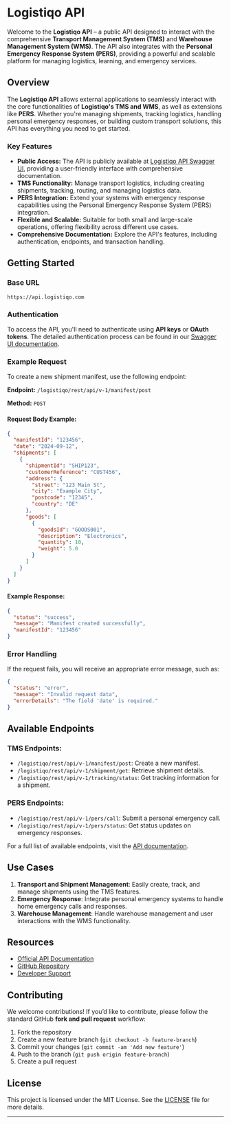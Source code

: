 # Logistiqo API

Welcome to the **Logistiqo API** – a public API designed to interact with the comprehensive **Transport Management System (TMS)** and **Warehouse Management System (WMS)**. The API also integrates with the **Personal Emergency Response System (PERS)**, providing a powerful and scalable platform for managing logistics, learning, and emergency services.

## Overview

The **Logistiqo API** allows external applications to seamlessly interact with the core functionalities of **Logistiqo's TMS and WMS**, as well as extensions like **PERS**. Whether you're managing shipments, tracking logistics, handling personal emergency responses, or building custom transport solutions, this API has everything you need to get started.

### Key Features
- **Public Access:** The API is publicly available at [Logistiqo API Swagger UI](https://api.logistiqo.com/swagger/index.html), providing a user-friendly interface with comprehensive documentation.
- **TMS Functionality:** Manage transport logistics, including creating shipments, tracking, routing, and managing logistics data.
- **PERS Integration:** Extend your systems with emergency response capabilities using the Personal Emergency Response System (PERS) integration.
- **Flexible and Scalable:** Suitable for both small and large-scale operations, offering flexibility across different use cases.
- **Comprehensive Documentation:** Explore the API's features, including authentication, endpoints, and transaction handling.

## Getting Started

### Base URL
```
https://api.logistiqo.com
```

### Authentication

To access the API, you'll need to authenticate using **API keys** or **OAuth tokens**. The detailed authentication process can be found in our [Swagger UI documentation](https://api.logistiqo.com/swagger/index.html).

### Example Request

To create a new shipment manifest, use the following endpoint:

**Endpoint:** `/logistiqo/rest/api/v-1/manifest/post`

**Method:** `POST`

#### Request Body Example:
```json
{
  "manifestId": "123456",
  "date": "2024-09-12",
  "shipments": [
    {
      "shipmentId": "SHIP123",
      "customerReference": "CUST456",
      "address": {
        "street": "123 Main St",
        "city": "Example City",
        "postcode": "12345",
        "country": "DE"
      },
      "goods": [
        {
          "goodsId": "GOODS001",
          "description": "Electronics",
          "quantity": 10,
          "weight": 5.0
        }
      ]
    }
  ]
}
```

#### Example Response:
```json
{
  "status": "success",
  "message": "Manifest created successfully",
  "manifestId": "123456"
}
```

### Error Handling

If the request fails, you will receive an appropriate error message, such as:

```json
{
  "status": "error",
  "message": "Invalid request data",
  "errorDetails": "The field 'date' is required."
}
```

## Available Endpoints

### TMS Endpoints:
- `/logistiqo/rest/api/v-1/manifest/post`: Create a new manifest.
- `/logistiqo/rest/api/v-1/shipment/get`: Retrieve shipment details.
- `/logistiqo/rest/api/v-1/tracking/status`: Get tracking information for a shipment.

### PERS Endpoints:
- `/logistiqo/rest/api/v-1/pers/call`: Submit a personal emergency call.
- `/logistiqo/rest/api/v-1/pers/status`: Get status updates on emergency responses.

For a full list of available endpoints, visit the [API documentation](https://api.logistiqo.com/swagger/index.html).

## Use Cases

1. **Transport and Shipment Management**: Easily create, track, and manage shipments using the TMS features.
2. **Emergency Response**: Integrate personal emergency systems to handle home emergency calls and responses.
3. **Warehouse Management**: Handle warehouse management and user interactions with the WMS functionality.

## Resources

- [Official API Documentation](https://api.logistiqo.com/swagger/index.html)
- [GitHub Repository](https://github.com/habatlogistiqocom/LogistiqoAPI)
- [Developer Support](mailto:support@logistiqo.com)

## Contributing

We welcome contributions! If you’d like to contribute, please follow the standard GitHub **fork and pull request** workflow:

1. Fork the repository
2. Create a new feature branch (`git checkout -b feature-branch`)
3. Commit your changes (`git commit -am 'Add new feature'`)
4. Push to the branch (`git push origin feature-branch`)
5. Create a pull request

## License

This project is licensed under the MIT License. See the [LICENSE](LICENSE) file for more details.

---
